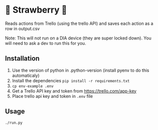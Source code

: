 # 🍓 Strawberry 🍓

Reads actions from Trello (using the trello API) and saves each action as a row in output.csv

Note: This will not run on a DIA device (they are super locked down). You will need to ask a dev to run this for you.

## Installation

1. Use the version of python in .python-version (install pyenv to do this automaticaly)
1. Install the dependencies `pip install -r requirements.txt`
1. `cp env-example .env`
1. Get a Trello API key and token from <https://trello.com/app-key>
1. Place trello api key and token in `.env` file

## Usage

```bash
./run.py
```
